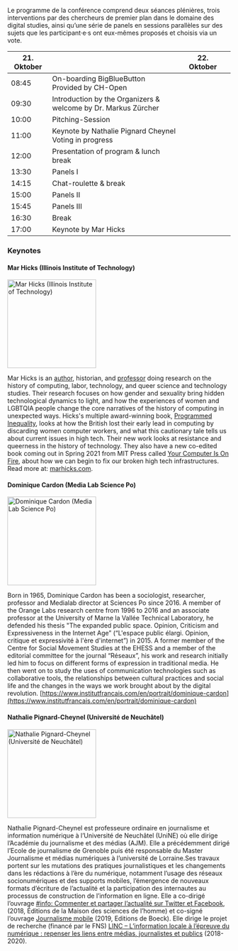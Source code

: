 Le programme de la conférence comprend deux séances plénières, trois interventions par des chercheurs de premier plan dans le domaine des digital studies, ainsi qu’une série de panels en sessions parallèles sur des sujets que les participant·e·s ont eux-mêmes proposés et choisis via un vote.

| 21. Oktober |                                                                | 22. Oktober |     |
| ----------- | -------------------------------------------------------------- | ----------- | --- |
| 08:45       | On-boarding BigBlueButton<br>Provided by CH-Open               |             |     |
| 09:30       | Introduction by the Organizers & welcome by Dr. Markus Zürcher |             |     |
| 10:00       | Pitching-Session                                               |             |     |
| 11:00       | Keynote by Nathalie Pignard Cheynel<br>Voting in progress      |             |     |
| 12:00       | Presentation of program & lunch break                          |             |     |
| 13:30       | Panels I                                                       |             |     |
| 14:15       | Chat-roulette & break                                          |             |     |
| 15:00       | Panels II                                                      |             |     |
| 15:45       | Panels III                                                     |             |     |
| 16:30       | Break                                                          |             |     |
| 17:00       | Keynote by Mar Hicks                                           |             |     |

### Keynotes

#### Mar Hicks (Illinois Institute of Technology)

<img src="images/speakers/mar_hicks.jpeg" alt="Mar Hicks (Illinois Institute of Technology)" height="200" >

Mar Hicks is an [author](http://marhicks.com/writing.html), historian, and [professor](https://humansciences.iit.edu/faculty/marie-hicks) doing research on the history of computing, labor, technology, and queer science and technology studies. Their research focuses on how gender and sexuality bring hidden technological dynamics to light, and how the experiences of women and LGBTQIA people change the core narratives of the history of computing in unexpected ways. Hicks's multiple award-winning book, [Programmed Inequality](http://bit.ly/programmedinequality2), looks at how the British lost their early lead in computing by discarding women computer workers, and what this cautionary tale tells us about current issues in high tech. Their new work looks at resistance and queerness in the history of technology. They also have a new co-edited book coming out in Spring 2021 from MIT Press called [Your Computer Is On Fire](https://mitpress.mit.edu/books/your-computer-fire), about how we can begin to fix our broken high tech infrastructures. Read more at: [marhicks.com](http://marhicks.com).

#### Dominique Cardon (Media Lab Science Po)

<img src="images/speakers/dominique-cardon.jpg" alt="Dominique Cardon (Media Lab Science Po)" height="200" >

Born in 1965, Dominique Cardon has been a sociologist, researcher, professor and Medialab director at Sciences Po since 2016. A member of the Orange Labs research centre from 1996 to 2016 and an associate professor at the University of Marne la Vallée Technical Laboratory, he defended his thesis "The expanded public space. Opinion, Criticism and Expressiveness in the Internet Age” (“L'espace public élargi. Opinion, critique et expressivité à l'ère d'internet”) in 2015. A former member of the Centre for Social Movement Studies at the EHESS and a member of the editorial committee for the journal “Réseaux”, his work and research initially led him to focus on different forms of expression in traditional media. He then went on to study the uses of communication technologies such as collaborative tools, the relationships between cultural practices and social life and the changes in the ways we work brought about by the digital revolution. [https://www.institutfrancais.com/en/portrait/dominique-cardon](https://www.institutfrancais.com/en/portrait/dominique-cardon)

#### Nathalie Pignard-Cheynel (Université de Neuchâtel)

<img src="images/speakers/Pignard-Cheynel_Nathalie.jpeg" alt="Nathalie Pignard-Cheynel (Université de Neuchâtel)" height="200" >

Nathalie Pignard-Cheynel est professeure ordinaire en journalisme et information numérique à l’Université de Neuchâtel (UniNE) où elle dirige l’Académie du journalisme et des médias (AJM). Elle a précédemment dirigé l’Ecole de journalisme de Grenoble puis été responsable du Master Journalisme et médias numériques à l’université de Lorraine.Ses travaux portent sur les mutations des pratiques journalistiques et les changements dans les rédactions à l’ère du numérique, notamment l’usage des réseaux socionumériques et des supports mobiles, l’émergence de nouveaux formats d’écriture de l’actualité et la participation des internautes au processus de construction de l’information en ligne. Elle a co-dirigé l’ouvrage [#info: Commenter et partager l’actualité sur Twitter et Facebook](http://www.editions-msh.fr/livre/?GCOI=27351100210810), (2018, Éditions de la Maison des sciences de l’homme) et co-signé l’ouvrage [Journalisme mobile](https://www.deboecksuperieur.com/ouvrage/9782807313347-journalisme-mobile) (2019, Editions de Boeck). Elle dirige le projet de recherche (financé par le FNS) [LINC – L’information locale à l’épreuve du numérique : repenser les liens entre médias, journalistes et publics](https://www.unine.ch/ajm/linc) (2018-2020).
